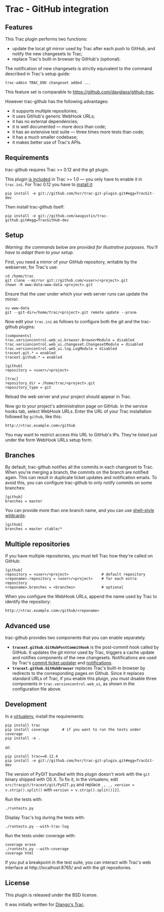 Trac - GitHub integration
=========================

Features
--------

This Trac plugin performs two functions:

- update the local git mirror used by Trac after each push to GitHub, and
  notify the new changesets to Trac;
- replace Trac's built-in browser by GitHub's (optional).

The notification of new changesets is strictly equivalent to the command
described in Trac's setup guide:

    trac-admin TRAC_ENV changeset added ...

This feature set is comparable to https://github.com/davglass/github-trac.

However trac-github has the following advantages:

- it supports multiple repositories;
- it uses GitHub's generic WebHook URLs;
- it has no external dependencies;
- it is well documented — more docs than code;
- it has an extensive test suite — three times more tests than code;
- it has a much smaller codebase;
- it makes better use of Trac's APIs.

Requirements
------------

trac-github requires Trac >= 0.12 and the git plugin.

This plugin [is included](http://trac.edgewall.org/wiki/TracGit) in Trac >=
1.0 — you only have to enable it in `trac.ini`. For Trac 0.12 you have to
[install it](http://trac-hacks.org/wiki/GitPlugin):

    pip install -e git://github.com/hvr/trac-git-plugin.git#egg=TracGit-dev

Then install trac-github itself:

    pip install -e git://github.com/aaugustin/trac-github.git#egg=TracGitHub-dev

Setup
-----

_Warning: the commands below are provided for illustrative purposes. You'll
have to adapt them to your setup._

First, you need a mirror of your GitHub repository, writable by the webserver,
for Trac's use:

    cd /home/trac
    git clone --mirror git://github.com/<user>/<project>.git
    chown -R www-data:www-data <project>.git

Ensure that the user under which your web server runs can update the mirror:

    su www-data
    git --git-dir=/home/trac/<project>.git remote update --prune

Now edit your `trac.ini` as follows to configure both the git and the
trac-github plugins:

    [components]
    trac.versioncontrol.web_ui.browser.BrowserModule = disabled
    trac.versioncontrol.web_ui.changeset.ChangesetModule = disabled
    trac.versioncontrol.web_ui.log.LogModule = disabled
    tracext.git.* = enabled
    tracext.github.* = enabled

    [github]
    repository = <user>/<project>

    [trac]
    repository_dir = /home/trac/<project>.git
    repository_type = git

Reload the web server and your project should appear in Trac.

Now go to your project's administration page on GitHub. In the service hooks
tab, select WebHook URLs. Enter the URL of your Trac installation followed by
`github`, like this:

    http://<trac.example.com>/github

You may want to restrict access this URL to GitHub's IPs. They're listed just
under the form WebHook URLs setup form.

Branches
--------

By default, trac-github notifies all the commits in each changeset to Trac.
When you're merging a branch, the commits on the branch are notified again.
This can result in duplicate ticket updates and notification emails. To avoid
this, you can configure trac-github to only notify commits on some branches:

    [github]
    branches = master

You can provide more than one branch name, and you can use [shell-style
wildcards](http://docs.python.org/library/fnmatch):

    [github]
    branches = master stable/*

Multiple repositories
---------------------

If you have multiple repositories, you must tell Trac how they're called on
GitHub:

    [github]
    repository = <user>/<project>               # default repository
    <reponame>.repository = <user>/<project>    # for each extra repository
    <reponame>.branches = <branches>            # optional

When you configure the WebHook URLs, append the name used by Trac to identify
the repository:

    http://<trac.example.com>/github/<reponame>

Advanced use
------------

trac-github provides two components that you can enable separately.

- **`tracext.github.GitHubPostCommitHook`** is the post-commit hook called by
  GitHub. It updates the git mirror used by Trac, triggers a cache update and
  notifies components of the new changesets. Notifications are used by Trac's
  [commit ticket updater](http://trac.edgewall.org/wiki/CommitTicketUpdater)
  and [notifications](http://trac.edgewall.org/wiki/TracNotification).
- **`tracext.github.GitHubBrowser`** replaces Trac's built-in browser by
  redirects to the corresponding pages on Github. Since it replaces standard
  URLs of Trac, if you enable this pluign, you must disable three components
  in `trac.versioncontrol.web_ui`, as shown in the configuration file above.

Development
-----------

In a [virtualenv](http://www.virtualenv.org/), install the requirements:

    pip install trac
    pip install coverage      # if you want to run the tests under coverage
    pip install -e .

or:

    pip install trac==0.12.4
    pip install -e git://github.com/hvr/trac-git-plugin.git#egg=TracGit-dev

The version of PyGIT bundled with this plugin doesn't work with the `git`
binary shipped with OS X. To fix it, in the virtualenv, edit
`src/tracgit/tracext/git/PyGIT.py` and replace
`_, _, version = v.strip().split()` with `version = v.strip().split()[2]`.

Run the tests with:

    ./runtests.py

Display Trac's log during the tests with:

    ./runtests.py --with-trac-log

Run the tests under coverage with:

    coverage erase
    ./runtests.py --with-coverage
    coverage html

If you put a breakpoint in the test suite, you can interact with Trac's web
interface at http://localhost:8765/ and with the git repositories.

License
-------

This plugin is released under the BSD license.

It was initially written for [Django's Trac](https://code.djangoproject.com/).
